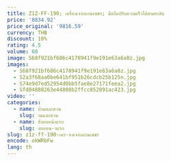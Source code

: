 ```yaml
---
title: Z1Z-FF-190; เครื่องเจาะแกนเพชร; มือถือปรับความเร็วได้สามระดับ
price: '8834.92'
price_original: '9816.59'
currency: THB
discount: 10%
rating: 4.5
volume: 60
image: S68f921bf686c4178941f9e191e63a6a8z.jpg
images:
  - S68f921bf686c4178941f9e191e63a6a8z.jpg
  - S2a3f68aa0be641bf951b26cdcb25b125n.jpg
  - S74e9d7ed52954d0bb5fae8e27171feea2.jpg
  - Sfd04888263e44808b2ffcc852891ac423.jpg
video: ''
categories:
  - name: บ้านและสวน
    slug: านและสวน
  - name: สิ่งทอหน้าแรก
    slug: งทอหน-าแรก
slug: z1z-ff-190-เคร-องเจาะแกนเพชร
encode: okWRbFw
lang: th
---
```

  